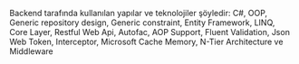 Backend tarafında kullanılan yapılar ve teknolojiler şöyledir: C#, 
OOP, Generic repository design, Generic constraint, Entity Framework, LINQ, Core Layer, 
Restful Web Api, Autofac, AOP Support, Fluent Validation, Json Web Token, 
Interceptor, Microsoft Cache Memory, N-Tier Architecture ve Middleware
